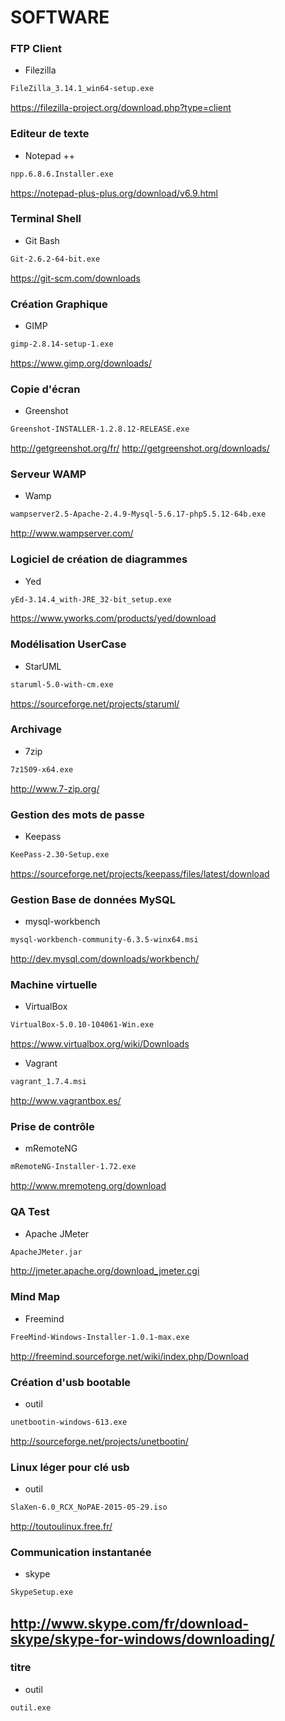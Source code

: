# SOFTWARE

### FTP Client
* Filezilla
```sh
FileZilla_3.14.1_win64-setup.exe
```
https://filezilla-project.org/download.php?type=client

### Editeur de texte
* Notepad ++
```sh
npp.6.8.6.Installer.exe
```
https://notepad-plus-plus.org/download/v6.9.html

### Terminal Shell
* Git Bash
```sh
Git-2.6.2-64-bit.exe
```
https://git-scm.com/downloads

### Création Graphique
* GIMP
```sh
gimp-2.8.14-setup-1.exe
```
https://www.gimp.org/downloads/

### Copie d'écran
* Greenshot
```sh
Greenshot-INSTALLER-1.2.8.12-RELEASE.exe
```
http://getgreenshot.org/fr/
http://getgreenshot.org/downloads/

### Serveur WAMP
* Wamp
```sh
wampserver2.5-Apache-2.4.9-Mysql-5.6.17-php5.5.12-64b.exe
```
http://www.wampserver.com/

### Logiciel de création de diagrammes
* Yed
```sh
yEd-3.14.4_with-JRE_32-bit_setup.exe
```
https://www.yworks.com/products/yed/download

### Modélisation UserCase
* StarUML
```sh
staruml-5.0-with-cm.exe
```
https://sourceforge.net/projects/staruml/

### Archivage
* 7zip
```sh
7z1509-x64.exe
```
http://www.7-zip.org/

### Gestion des mots de passe
* Keepass
```sh
KeePass-2.30-Setup.exe
```
https://sourceforge.net/projects/keepass/files/latest/download

### Gestion Base de données MySQL
* mysql-workbench
```sh
mysql-workbench-community-6.3.5-winx64.msi
```
http://dev.mysql.com/downloads/workbench/

### Machine virtuelle
* VirtualBox
```sh
VirtualBox-5.0.10-104061-Win.exe
```
https://www.virtualbox.org/wiki/Downloads

* Vagrant
```sh
vagrant_1.7.4.msi
```
http://www.vagrantbox.es/

### Prise de contrôle
* mRemoteNG 
```sh
mRemoteNG-Installer-1.72.exe
```
http://www.mremoteng.org/download

### QA Test 
* Apache JMeter
```sh
ApacheJMeter.jar
```
http://jmeter.apache.org/download_jmeter.cgi

### Mind Map
* Freemind
```sh
FreeMind-Windows-Installer-1.0.1-max.exe
```
http://freemind.sourceforge.net/wiki/index.php/Download

### Création d'usb bootable
* outil
```sh
unetbootin-windows-613.exe
```
http://sourceforge.net/projects/unetbootin/

### Linux léger pour clé usb
* outil
```sh
SlaXen-6.0_RCX_NoPAE-2015-05-29.iso
```
http://toutoulinux.free.fr/

### Communication instantanée
* skype
```sh
SkypeSetup.exe
```
http://www.skype.com/fr/download-skype/skype-for-windows/downloading/
----

### titre
* outil
```sh
outil.exe
```
